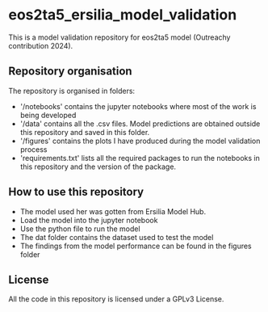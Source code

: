 # eos2ta5_ersilia_model_validation
This is a model validation repository for eos2ta5 model (Outreachy contribution 2024).

## Repository organisation
The repository is organised in folders:
- '/notebooks' contains the jupyter notebooks where most of the work is being developed
- '/data' contains all the .csv files. Model predictions are obtained outside this repository and saved in this folder.
- '/figures' contains the plots I have produced during the model validation process
- 'requirements.txt' lists all the required packages to run the notebooks in this repository and the version of the package.

## How to use this repository
- The model used her was gotten from Ersilia Model Hub.
- Load the model into the jupyter notebook
- Use the python file to run the model
- The dat folder contains the dataset used to test the model
- The findings from the model performance can be found in the figures folder 

## License
All the code in this repository is licensed under a GPLv3 License.
